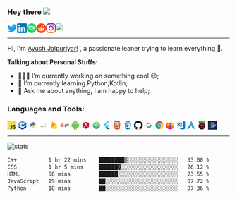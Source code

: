 ### Hey there <img src="https://media.giphy.com/media/hvRJCLFzcasrR4ia7z/giphy.gif" width="25px">

<a href="https://twitter.com/ayushjaipuriyar">
  <img align="left" alt="Ayush Jaipuriyar | Twitter" width="22px" src="https://github.com/ayushjaipuriyar/ayushjaipuriyar/blob/master/assets/twitter.svg?raw=true" />
</a>
<a href="https://www.linkedin.com/in/ayush-jaipuriyar-3a8099158/">
  <img align="left" alt="Ayush's LinkedIN" width="22px" src="https://github.com/ayushjaipuriyar/ayushjaipuriyar/blob/master/assets/linkedin.svg?raw=true" />
</a>
<a href=https://open.spotify.com/user/nnxu3nl32dutxsr27xx8k780k">
  <img align="left" alt="Ayush's Spotify" width="22px" src="https://github.com/ayushjaipuriyar/ayushjaipuriyar/blob/master/assets/spotify.svg?raw=true" />
</a>
<a href="https://www.reddit.com/user/ayush_jaipuriyar/">
  <img align="left" alt="Ayush's Reddit" width="22px" src="https://github.com/ayushjaipuriyar/ayushjaipuriyar/blob/master/assets/reddit.svg?raw=true" />
</a>
<a href="https://www.instagram.com/ayushjaipuriyar/">
  <img align="left" alt="Ayush's Reddit" width="22px" src="https://github.com/ayushjaipuriyar/ayushjaipuriyar/blob/master/assets/instagram.svg?raw=true" />
</a>

![](https://visitor-badge.glitch.me/badge?page_id=ayushjaipuriyar.ayushjaipuriyar)

---

Hi, I'm [Ayush Jaipuriyar!](https://ayushjaipuriyar.github.io/ayushjaipuriyar) , a passionate leaner trying to learn everything 🚀.
  
**Talking about Personal Stuffs:**

- 👨🏽‍💻 I’m currently working on something cool :wink:;
- 🌱 I’m currently learning Python,Kotlin; 
- 💬 Ask me about anything, I am happy to help;

<p>
  
  
### **Languages and Tools:** 

<p align="left">
  
  
<img align="center" height="20" src="https://raw.githubusercontent.com/github/explore/master/topics/javascript/javascript.png">
<img align="center" height="20" src="https://raw.githubusercontent.com/github/explore/master/topics/cpp/cpp.png">
<img align="center" height="20" src="https://raw.githubusercontent.com/github/explore/master/topics/python/python.png">
<img align="center" height="20" src="https://raw.githubusercontent.com/github/explore/master/topics/mysql/mysql.png">
<img align="center" height="20" src="https://raw.githubusercontent.com/github/explore/master/topics/firebase/firebase.png">
<img align="center" height="20" src="https://raw.githubusercontent.com/github/explore/master/topics/git/git.png">
<img align="center" height="20" src="https://raw.githubusercontent.com/github/explore/master/topics/android/android.png">
<img align="center" height="20" src="https://raw.githubusercontent.com/github/explore/master/topics/angular/angular.png">
<img align="center" height="20" src="https://raw.githubusercontent.com/github/explore/master/topics/atom/atom.png">
<img align="center" height="20" src="https://raw.githubusercontent.com/github/explore/master/topics/flutter/flutter.png">
<img align="center" height="20" src="https://raw.githubusercontent.com/github/explore/master/topics/html/html.png">
<img align="center" height="20" src="https://raw.githubusercontent.com/github/explore/master/topics/css/css.png">
<img align="center" height="20" src="https://raw.githubusercontent.com/github/explore/master/topics/github/github.png">
<img align="center" height="20" src="https://raw.githubusercontent.com/github/explore/master/topics/google/google.png">
<img align="center" height="20" src="https://raw.githubusercontent.com/github/explore/master/topics/chrome/chrome.png">
<img align="center" height="20" src="https://raw.githubusercontent.com/github/explore/master/topics/firefox/firefox.png">
<img align="center" height="20" src="https://raw.githubusercontent.com/github/explore/master/topics/visual-studio-code/visual-studio-code.png">
<img align="center" height="20" src="https://raw.githubusercontent.com/github/explore/master/topics/archlinux/archlinux.png">
<img align="center" height="20" src="https://raw.githubusercontent.com/github/explore/master/topics/raspberry-pi/raspberry-pi.png">
<img align="center" height="20" src="https://raw.githubusercontent.com/github/explore/master/topics/hacktoberfest/hacktoberfest.png">


</p>


</p>


---



<p>


<p align="right">

![stats](https://github-readme-stats.vercel.app/api?username=ayushjaipuriyar&show_icons=true&theme=gotham&hide_rank=true)
</p>

<p align="left">



<!--START_SECTION:waka-->
```text
C++          1 hr 22 mins    ████████▒░░░░░░░░░░░░░░░░   33.00 % 
CSS          1 hr 5 mins     ██████▓░░░░░░░░░░░░░░░░░░   26.12 % 
HTML         58 mins         ██████░░░░░░░░░░░░░░░░░░░   23.55 % 
JavaScript   19 mins         ██░░░░░░░░░░░░░░░░░░░░░░░   07.72 % 
Python       18 mins         ██░░░░░░░░░░░░░░░░░░░░░░░   07.36 % 
```
<!--END_SECTION:waka-->



</p>





</p>


